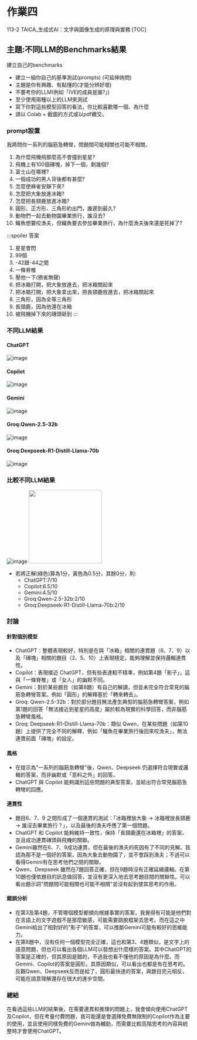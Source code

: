 # 作業四
113-2 TAICA_生成式AI：文字與圖像生成的原理與實務
[TOC]

## 主題:不同LLM的Benchmarks結果
建立自己的benchmarks
- 建立一組你自己的基準測試(prompts) (可延伸詢問)
- 主題是你有興趣、有點懂的(才能分辨好壞)
- 不要考你的LLM(例如「IVE的成員是誰?」)
- 至少使用兩種以上的LLM來測試
- 寫下你對這些模型回答的看法，你比較喜歡哪一個、為什麼
- 請以 Colab + 截圖的方式或以pdf繳交。

### prompt設置
我將問你一系列的腦筋急轉彎，問題間可能相關也可能不相關。
1. 為什麼飛機飛那麼高不會撞到星星?
2. 飛機上有100個磚塊，掉下一個，剩幾個?
3. 富士山在哪裡?
4. 一個成功的男人背後都有甚麼?
5. 怎麼使麻雀安靜下來?
6. 怎麼把大象放進冰箱?
7. 怎麼把長頸鹿放進冰箱?
8. 圓形、正方形、三角形約出門，誰遲到最久?
9. 動物們一起去動物園畢業旅行，誰沒去?
10. 鱷魚想要咬漁夫，但鱷魚要去參加畢業旅行，為什麼漁夫後來還是死掉了?

:::spoiler 答案
1. 星星會閃
2. 99個
3. -42跟-44之間
4. 一條脊椎
5. 壓他一下(鴉雀無聲)
6. 把冰箱打開，把大象放進去，把冰箱關起來
7. 把冰箱打開，把大象拿出來，把長頸鹿放進去，把冰箱關起來
8. 三角形，因為全等三角形
9. 長頸鹿，因為他還在冰箱
10. 被飛機掉下來的磚頭砸到
:::

### 不同LLM結果
#### ChatGPT
![image](https://hackmd.io/_uploads/S1DKLAr2Jl.png)

#### Copilot
![image](https://hackmd.io/_uploads/ByDRLAS21x.png)

#### Gemini
![image](https://hackmd.io/_uploads/HktPPAHn1x.png)

#### Groq:Qwen-2.5-32b
![image](https://hackmd.io/_uploads/BJAnv0rh1x.png)

#### Groq:Deepseek-R1-Distill-Llama-70b
![image](https://hackmd.io/_uploads/H1bmd0rhke.png)

### 比較不同LLM結果
![image](https://hackmd.io/_uploads/BkDyf1Unyg.png)
<img src=https://hackmd.io/_uploads/BJuogkLhke.png width=200>
- 若將正解(綠色)算為1分，黃色為0.5分，其餘0分，則:
  - ChatGPT:7/10
  - Copilot:6.5/10
  - Gemini:4.5/10
  - Groq:Qwen-2.5-32b:2/10
  - Groq:Deepseek-R1-Distill-Llama-70b:2/10

### 討論
#### 針對個別模型
- ChatGPT：整體表現較好，特別是在與「冰箱」相關的連貫題（6、7、9）以及「磚塊」相關的題目（2、5、10）上表現穩定，能夠理解並保持邏輯連貫性。
- Copilot：表現接近 ChatGPT，但有些表達較不精準，例如第4題「影子」，這與「一條脊椎」或「女人」的幽默不同。
- Gemini：對於某些題目（如第8題）有自己的解讀，但並未完全符合常見的腦筋急轉彎答案。例如「圓形」的解釋基於「轉來轉去」。
- Groq: Qwen-2.5-32b：對於部分題目無法產生典型的腦筋急轉彎答案，例如第1題的回答「無法接近到星星的高度」屬於較為現實的科學回答，而非腦筋急轉彎風格。
- Groq: Deepseek-R1-Distill-Llama-70b：類似 Qwen，在某些問題（如第10題）上提供了完全不同的解釋，例如「鱷魚在畢業旅行後回來咬漁夫」，無法連貫前面「磚塊」的設定。
#### 風格
- 在提示為"一系列的腦筋急轉彎"後，Qwen、Deepseek 仍選擇符合現實或邏輯的答案，而非幽默或「意料之外」的回答。
- ChatGPT 與 Copilot 能夠識別這些問題的典型答案，並給出符合常見腦筋急轉彎的回應。
#### 連貫性
- 題目6、7、9 之間形成了一個連貫的測試：「冰箱裡放大象 → 冰箱裡放長頸鹿 → 誰沒去畢業旅行？」，以及最後的漁夫呼應了第一個問題。
- ChatGPT 和 Copilot 能夠維持一致性，保持「長頸鹿還在冰箱裡」的答案，並且成功連貫磚頭與飛機的關聯。
- Gemini雖然在6、7、9成功連貫，但在最後的漁夫的死因有了不同的見解。我認為那不是一個好的答案，因為大象去動物園了，並不會踩到漁夫；不過可以看得Gemini有在思考他們之間的關聯。
- Qwen、Deepseek 雖然在7題回答正確，但在9題時沒有正確延續邏輯。在第10題也僅依題目的訊息做回答，並沒有更深入地去思考題目間的關聯性。可以看出題示詞"問題間可能相關也可能不相關"並沒有起到使其思考的作用。
#### 錯誤分析
- 在第3及第4題，不管哪個模型都傾向根據事實的答案，我覺得有可能是他們對在言語上的文字遊戲不是那麼敏感，可能需要跳脫框架去思考。而在這之中Gemini給出了相對好的"影子"的答案，可以推斷Gemini可能有較好的思維能力。
- 在第8題中，沒有任何一個模型完全正確，這也和第3、4題類似，是文字上的語意問題，但也可以看出各個LLM可以發想出什麼樣的答案。其中ChatGPT的答案是正確的，但其原因是錯的，不過我也看不懂他的原因是為什麼。而Gemini、Copilot的答案是圓形，其原因類似，可以看出也都是有在思考的。反觀Qwen、Deepseek反而是給了，圓形最快達的答案，與題目完元相反，可能在語意理解還存在很大的進步空間。

### 總結
在看過這些LLM的結果後，在需要連貫和推理的問題上，我會傾向使用ChatGPT及Copilot，但在考量付費問題，我可能還是會選擇免費無限制的Copilot作為主要的使用，並且使用同樣免費的Gemini做為輔助，而需要比較高階思考的內容與統整時才會使用ChatGPT。
